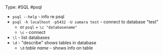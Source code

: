 Type: #SQL #psql

- `psql --help` - info re psql
- `psql -h localhost -p5432 -U samara test` - connect to database "test" 
	- or `psql` + `\c "databasename"`
	- `\c` - connect
- `\l` - list databases
- `\d` - "describe" shows tables in database
	- `\d` *table name* - shows info on table

